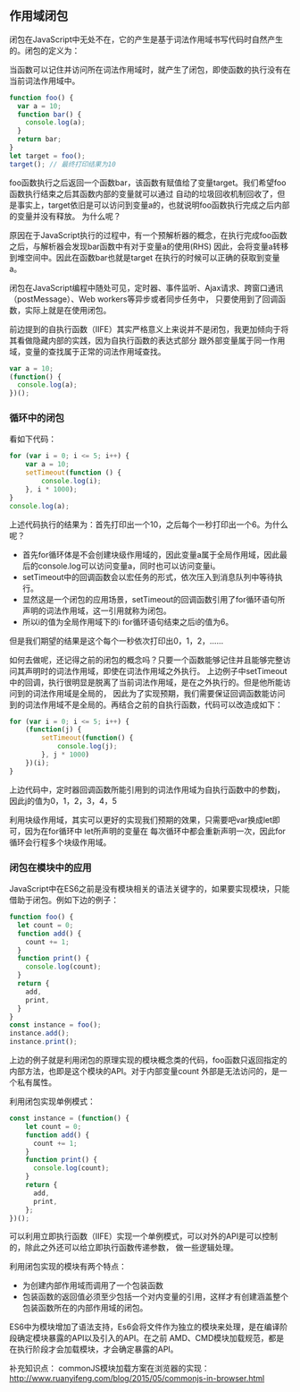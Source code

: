 ## 作用域闭包
闭包在JavaScript中无处不在，它的产生是基于词法作用域书写代码时自然产生的。闭包的定义为：

当函数可以记住并访问所在词法作用域时，就产生了闭包，即使函数的执行没有在当前词法作用域中。
```javascript
function foo() {
  var a = 10;
  function bar() {
    console.log(a);
  }
  return bar;
}
let target = foo();
target(); // 最终打印结果为10
```
foo函数执行之后返回一个函数bar，该函数有赋值给了变量target。我们希望foo函数执行结束之后其函数内部的变量就可以通过
自动的垃圾回收机制回收了，但是事实上，target依旧是可以访问到变量a的，也就说明foo函数执行完成之后内部的变量并没有释放。
为什么呢？

原因在于JavaScript执行的过程中，有一个预解析器的概念，在执行完成foo函数之后，与解析器会发现bar函数中有对于变量a的使用(RHS)
因此，会将变量a转移到堆空间中。因此在函数bar也就是target 在执行的时候可以正确的获取到变量a。

闭包在JavaScript编程中随处可见，定时器、事件监听、Ajax请求、跨窗口通讯（postMessage）、Web workers等异步或者同步任务中，
只要使用到了回调函数，实际上就是在使用闭包。

前边提到的自执行函数（IIFE）其实严格意义上来说并不是闭包，我更加倾向于将其看做隐藏内部的实践，因为自执行函数的表达式部分
跟外部变量属于同一作用域，变量的查找属于正常的词法作用域查找。
```javascript
var a = 10;
(function() {
  console.log(a);
})();
```

### 循环中的闭包
看如下代码：
```javascript
for (var i = 0; i <= 5; i++) {
    var a = 10;
    setTimeout(function () {
        console.log(i);
    }, i * 1000);
}
console.log(a);
```
上述代码执行的结果为：首先打印出一个10，之后每个一秒打印出一个6。为什么呢？
- 首先for循环体是不会创建块级作用域的，因此变量a属于全局作用域，因此最后的console.log可以访问变量a，同时也可以访问变量i。
- setTimeout中的回调函数会以宏任务的形式，依次压入到消息队列中等待执行。
- 显然这是一个闭包的应用场景，setTimeout的回调函数引用了for循环语句所声明的词法作用域，这一引用就称为闭包。
- 所以i的值为全局作用域下的i for循环语句结束之后i的值为6。

但是我们期望的结果是这个每个一秒依次打印出0，1，2，……

如何去做呢，还记得之前的闭包的概念吗？只要一个函数能够记住并且能够完整访问其声明时的词法作用域，即使在词法作用域之外执行。
上边例子中setTimeout中的回调，执行很明显是脱离了当前词法作用域，是在之外执行的。但是他所能访问到的词法作用域是全局的，
因此为了实现预期，我们需要保证回调函数能访问到的词法作用域不是全局的。再结合之前的自执行函数，代码可以改造成如下：
```javascript
for (var i = 0; i <= 5; i++) {
    (function(j) {
        setTimeout(function() {
            console.log(j);
        }, j * 1000)
    })(i);
}
```
上边代码中，定时器回调函数所能引用到的词法作用域为自执行函数中的参数j，因此j的值为0，1，2，3，4，5

利用块级作用域，其实可以更好的实现我们预期的效果，只需要吧var换成let即可，因为在for循环中 let所声明的变量在
每次循环中都会重新声明一次，因此for循环会行程多个块级作用域。

### 闭包在模块中的应用
JavaScript中在ES6之前是没有模块相关的语法关键字的，如果要实现模块，只能借助于闭包。例如下边的例子：
```javascript
function foo() {
  let count = 0;
  function add() {
    count += 1;
  }
  function print() {
    console.log(count);
  }
  return {
    add,
    print,
  }
}
const instance = foo();
instance.add();
instance.print();
```
上边的例子就是利用闭包的原理实现的模块概念类的代码，foo函数只返回指定的内部方法，也即是这个模块的API。对于内部变量count
外部是无法访问的，是一个私有属性。

利用闭包实现单例模式：
```javascript
const instance = (function() {
    let count = 0;
    function add() {
      count += 1;
    }
    function print() {
      console.log(count);
    }
    return {
      add,
      print,
    };
})();
```
可以利用立即执行函数（IIFE）实现一个单例模式，可以对外的API是可以控制的，除此之外还可以给立即执行函数传递参数，
做一些逻辑处理。

利用闭包实现的模块有两个特点：
- 为创建内部作用域而调用了一个包装函数
- 包装函数的返回值必须至少包括一个对内变量的引用，这样才有创建涵盖整个包装函数所在的内部作用域的闭包。

ES6中为模块增加了语法支持，Es6会将文件作为独立的模块来处理，是在编译阶段确定模块暴露的API以及引入的API。在之前
AMD、CMD模块加载规范，都是在执行阶段才会加载模块，才会确定暴露的API。

补充知识点：
commonJS模块加载方案在浏览器的实现：http://www.ruanyifeng.com/blog/2015/05/commonjs-in-browser.html
